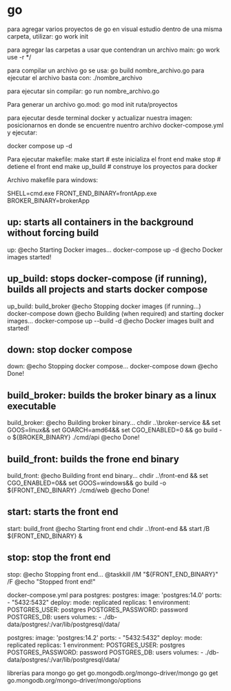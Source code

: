 # go

para agregar varios proyectos de go en visual estudio dentro de una misma carpeta, utilizar:
go work init

para agregar las carpetas a usar que contendran un archivo main:
go work use -r */

para compilar un archivo go se usa:
go build nombre_archivo.go
para ejecutar el archivo basta con:
./nombre_archivo

para ejecutar sin compilar:
go run nombre_archivo.go

Para generar un archivo go.mod:
go mod init ruta/proyectos

para ejecutar desde terminal docker y actualizar nuestra imagen:
posicionarnos en donde se encuentre nuentro archivo docker-compose.yml y ejecutar:

docker compose up -d

Para ejecutar makefile:
make start # este inicializa el front end
make stop # detiene el front end
make up_build # construye los proyectos para docker 


Archivo makefile para windows:

SHELL=cmd.exe
FRONT_END_BINARY=frontApp.exe
BROKER_BINARY=brokerApp

## up: starts all containers in the background without forcing build
up:
    @echo Starting Docker images...
    docker-compose up -d
    @echo Docker images started!

## up_build: stops docker-compose (if running), builds all projects and starts docker compose
up_build: build_broker
    @echo Stopping docker images (if running...)
    docker-compose down
    @echo Building (when required) and starting docker images...
    docker-compose up --build -d
    @echo Docker images built and started!

## down: stop docker compose
down:
    @echo Stopping docker compose...
    docker-compose down
    @echo Done!

## build_broker: builds the broker binary as a linux executable
build_broker:
    @echo Building broker binary...
    chdir ..\broker-service && set GOOS=linux&& set GOARCH=amd64&& set CGO_ENABLED=0 && go build -o ${BROKER_BINARY} ./cmd/api
    @echo Done!

## build_front: builds the frone end binary
build_front:
    @echo Building front end binary...
    chdir ..\front-end && set CGO_ENABLED=0&& set GOOS=windows&& go build -o ${FRONT_END_BINARY} ./cmd/web
    @echo Done!

## start: starts the front end
start: build_front
    @echo Starting front end
    chdir ..\front-end && start /B ${FRONT_END_BINARY} &

## stop: stop the front end
stop:
    @echo Stopping front end...
    @taskkill /IM "${FRONT_END_BINARY}" /F
    @echo "Stopped front end!"


docker-compose.yml para postgres:
postgres:
    image: 'postgres:14.0'
    ports:
      - "5432:5432"
    deploy:
      mode: replicated
      replicas: 1
    environment:
      POSTGRES_USER: postgres
      POSTGRES_PASSWORD: password
      POSTGRES_DB: users
    volumes:
      - ./db-data/postgres/:/var/lib/postgresql/data/



postgres:
    image: 'postgres:14.2'
    ports:
      - "5432:5432"
    deploy:
      mode: replicated
      replicas: 1
    environment:
      POSTGRES_USER: postgres
      POSTGRES_PASSWORD: password
      POSTGRES_DB: users
    volumes:
      - ./db-data/postgres/:/var/lib/postgresql/data/


librerías para mongo
go get go.mongodb.org/mongo-driver/mongo
go get go.mongodb.org/mongo-driver/mongo/options
